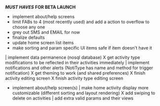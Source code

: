 ___MUST HAVES___ __FOR BETA LAUNCH__


- implement about/help screens
- limit FABs to 4 (most recently used) and add a action to overflow to choose any one
- grey out SMS and EMAIL for now
- finalize defaults
- update home screen list items
- make sorting and param specific UI items safe if item doesn't have it


| implement data permanence (nosql database)
X get activity type modifications to be reflected in their activities immediately
| implement notifications and other alerts (NotiType has name and method for trigger notification)
X get theming to work (and shared preferences)
X finish activity editing screen
X finish activity type editing screen
- implement about/help screen(s)
| make home activity display more customizable (different sorting and layout rendering)
X add swiping to delete on activities
| add extra valid params and their views

